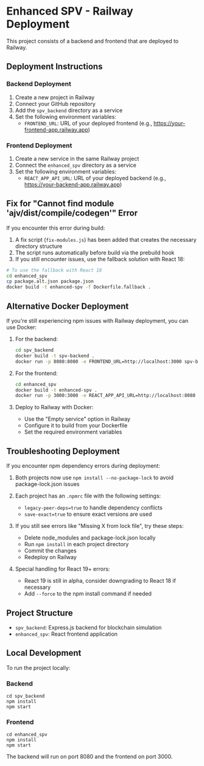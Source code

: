 # Enhanced SPV - Railway Deployment

This project consists of a backend and frontend that are deployed to Railway.

## Deployment Instructions

### Backend Deployment

1. Create a new project in Railway
2. Connect your GitHub repository
3. Add the `spv_backend` directory as a service
4. Set the following environment variables:
   - `FRONTEND_URL`: URL of your deployed frontend (e.g., https://your-frontend-app.railway.app)

### Frontend Deployment

1. Create a new service in the same Railway project
2. Connect the `enhanced_spv` directory as a service
3. Set the following environment variables:
   - `REACT_APP_API_URL`: URL of your deployed backend (e.g., https://your-backend-app.railway.app)

## Fix for "Cannot find module 'ajv/dist/compile/codegen'" Error

If you encounter this error during build:

1. A fix script (`fix-modules.js`) has been added that creates the necessary directory structure
2. The script runs automatically before build via the prebuild hook
3. If you still encounter issues, use the fallback solution with React 18:

```bash
# To use the fallback with React 18
cd enhanced_spv
cp package.alt.json package.json
docker build -t enhanced-spv -f Dockerfile.fallback .
```

## Alternative Docker Deployment

If you're still experiencing npm issues with Railway deployment, you can use Docker:

1. For the backend:
   ```bash
   cd spv_backend
   docker build -t spv-backend .
   docker run -p 8080:8080 -e FRONTEND_URL=http://localhost:3000 spv-backend
   ```

2. For the frontend:
   ```bash
   cd enhanced_spv
   docker build -t enhanced-spv .
   docker run -p 3000:3000 -e REACT_APP_API_URL=http://localhost:8080 enhanced-spv
   ```

3. Deploy to Railway with Docker:
   - Use the "Empty service" option in Railway
   - Configure it to build from your Dockerfile
   - Set the required environment variables

## Troubleshooting Deployment

If you encounter npm dependency errors during deployment:

1. Both projects now use `npm install --no-package-lock` to avoid package-lock.json issues
2. Each project has an `.npmrc` file with the following settings:
   - `legacy-peer-deps=true` to handle dependency conflicts
   - `save-exact=true` to ensure exact versions are used

3. If you still see errors like "Missing X from lock file", try these steps:
   - Delete node_modules and package-lock.json locally
   - Run `npm install` in each project directory
   - Commit the changes
   - Redeploy on Railway

4. Special handling for React 19+ errors:
   - React 19 is still in alpha, consider downgrading to React 18 if necessary
   - Add `--force` to the npm install command if needed

## Project Structure

- `spv_backend`: Express.js backend for blockchain simulation
- `enhanced_spv`: React frontend application

## Local Development

To run the project locally:

### Backend
```
cd spv_backend
npm install
npm start
```

### Frontend
```
cd enhanced_spv
npm install
npm start
```

The backend will run on port 8080 and the frontend on port 3000. 